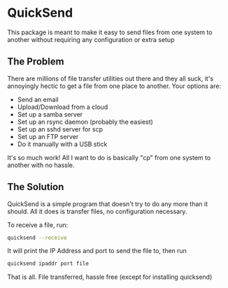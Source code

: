 # QuickSend

This package is meant to make it easy to send files from one system to
another without requiring any configuration or extra setup

## The Problem

There are millions of file transfer utilities out there and they all
suck, it's annoyingly hectic to get a file from one place to
another. Your options are:
- Send an email
- Upload/Download from a cloud
- Set up a samba server
- Set up an rsync daemon (probably the easiest)
- Set up an sshd server for scp
- Set up an FTP server
- Do it manually with a USB stick

It's so much work! All I want to do is basically "cp" from one system
to another with no hassle.

## The Solution

QuickSend is a simple program that doesn't try to do any more than it
should. All it does is transfer files, no configuration necessary.

To receive a file, run:
```bash
quicksend --receive
```
It will print the IP Address and port to send the file to, then run
```bash
quicksend ipaddr port file
```
That is all. File transferred, hassle free (except for installing
quicksend)

